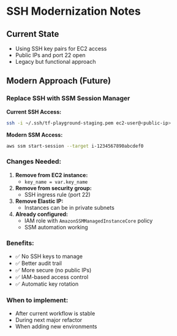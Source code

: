 # SSH Modernization Notes

## Current State

- Using SSH key pairs for EC2 access
- Public IPs and port 22 open
- Legacy but functional approach

## Modern Approach (Future)

### Replace SSH with SSM Session Manager

**Current SSH Access:**

```bash
ssh -i ~/.ssh/tf-playground-staging.pem ec2-user@<public-ip>
```

**Modern SSM Access:**

```bash
aws ssm start-session --target i-1234567890abcdef0
```

### Changes Needed:

1. **Remove from EC2 instance:**
   - `key_name = var.key_name`
2. **Remove from security group:**
   - SSH ingress rule (port 22)
3. **Remove Elastic IP:**
   - Instances can be in private subnets
4. **Already configured:**
   - IAM role with `AmazonSSMManagedInstanceCore` policy
   - SSM automation working

### Benefits:

- ✅ No SSH keys to manage
- ✅ Better audit trail
- ✅ More secure (no public IPs)
- ✅ IAM-based access control
- ✅ Automatic key rotation

### When to implement:

- After current workflow is stable
- During next major refactor
- When adding new environments
